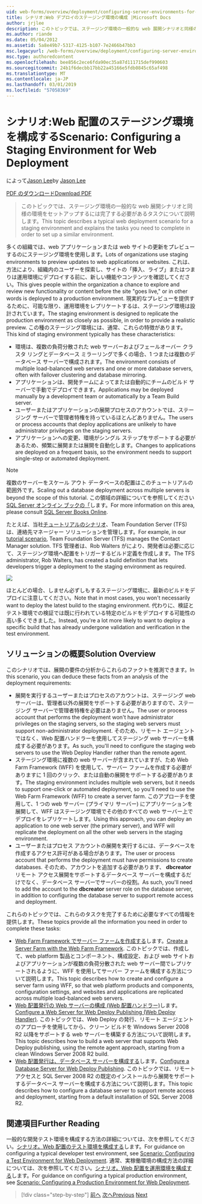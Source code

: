 ```yaml
---
uid: web-forms/overview/deployment/configuring-server-environments-for-web-deployment/scenario-configuring-a-staging-environment-for-web-deployment
title: シナリオ:Web デプロイのステージング環境の構成 |Microsoft Docs
author: jrjlee
description: このトピックでは、ステージング環境の一般的な web 展開シナリオと同様の環境変数を設定するには完了する必要があるタスクについて説明します.
ms.author: riande
ms.date: 05/04/2012
ms.assetid: 5a8e49b7-5317-4125-b107-7e2466b47bb3
msc.legacyurl: /web-forms/overview/deployment/configuring-server-environments-for-web-deployment/scenario-configuring-a-staging-environment-for-web-deployment
msc.type: authoredcontent
ms.openlocfilehash: bee856c2ece6fda90ec35a87d111715def990603
ms.sourcegitcommit: 24b1f6decbb17bb22a45166e5fdb0845c65af498
ms.translationtype: MT
ms.contentlocale: ja-JP
ms.lasthandoff: 03/01/2019
ms.locfileid: "57058369"
---
```

<a name="scenario-configuring-a-staging-environment-for-web-deployment"></a><span data-ttu-id="7b16b-103">シナリオ:Web 配置のステージング環境を構成する</span><span class="sxs-lookup"><span data-stu-id="7b16b-103">Scenario: Configuring a Staging Environment for Web Deployment</span></span>
====================
<span data-ttu-id="7b16b-104">によって[Jason Lee](https://github.com/jrjlee)</span><span class="sxs-lookup"><span data-stu-id="7b16b-104">by [Jason Lee](https://github.com/jrjlee)</span></span>

[<span data-ttu-id="7b16b-105">PDF のダウンロード</span><span class="sxs-lookup"><span data-stu-id="7b16b-105">Download PDF</span></span>](https://msdnshared.blob.core.windows.net/media/MSDNBlogsFS/prod.evol.blogs.msdn.com/CommunityServer.Blogs.Components.WeblogFiles/00/00/00/63/56/8130.DeployingWebAppsInEnterpriseScenarios.pdf)

> <span data-ttu-id="7b16b-106">このトピックでは、ステージング環境の一般的な web 展開シナリオと同様の環境をセットアップするには完了する必要があるタスクについて説明します。</span><span class="sxs-lookup"><span data-stu-id="7b16b-106">This topic describes a typical web deployment scenario for a staging environment and explains the tasks you need to complete in order to set up a similar environment.</span></span>


<span data-ttu-id="7b16b-107">多くの組織では、web アプリケーションまたは web サイトの更新をプレビューするのにステージング環境を使用します。</span><span class="sxs-lookup"><span data-stu-id="7b16b-107">Lots of organizations use staging environments to preview updates to web applications or websites.</span></span> <span data-ttu-id="7b16b-108">これは、方法により、組織内のユーザーを探索し、サイトの「挿入、ライブ」またはつまりは運用環境にデプロイする前に、新しい機能やコンテンツを確認してください。</span><span class="sxs-lookup"><span data-stu-id="7b16b-108">This gives people within the organization a chance to explore and review new functionality or content before the site "goes live," or in other words is deployed to a production environment.</span></span> <span data-ttu-id="7b16b-109">現実的なプレビューを提供するために、可能な限り、運用環境をレプリケートするは、ステージング環境は設計されています。</span><span class="sxs-lookup"><span data-stu-id="7b16b-109">The staging environment is designed to replicate the production environment as closely as possible, in order to provide a realistic preview.</span></span> <span data-ttu-id="7b16b-110">この種のステージング環境には、通常、これらの特徴があります。</span><span class="sxs-lookup"><span data-stu-id="7b16b-110">This kind of staging environment typically has these characteristics:</span></span>

- <span data-ttu-id="7b16b-111">環境は、複数の負荷分散された web サーバーおよびフェールオーバー クラスタ リングとデータベース ミラーリングで多くの場合、1 つまたは複数のデータベース サーバーで構成されます。</span><span class="sxs-lookup"><span data-stu-id="7b16b-111">The environment consists of multiple load-balanced web servers and one or more database servers, often with failover clustering and database mirroring.</span></span>
- <span data-ttu-id="7b16b-112">アプリケーションは、開発チームによってまたは自動的にチームのビルド サーバーで手動でデプロイできます。</span><span class="sxs-lookup"><span data-stu-id="7b16b-112">Applications may be deployed manually by a development team or automatically by a Team Build server.</span></span>
- <span data-ttu-id="7b16b-113">ユーザーまたはアプリケーションの展開プロセスのアカウントでは、ステージング サーバーで管理者特権を持っているほとんどありません。</span><span class="sxs-lookup"><span data-stu-id="7b16b-113">The users or process accounts that deploy applications are unlikely to have administrator privileges on the staging servers.</span></span>
- <span data-ttu-id="7b16b-114">アプリケーションへの変更、環境がシングル ステップをサポートする必要があるため、頻繁に展開または展開を自動化します。</span><span class="sxs-lookup"><span data-stu-id="7b16b-114">Changes to applications are deployed on a frequent basis, so the environment needs to support single-step or automated deployment.</span></span>

> [!NOTE]
> <span data-ttu-id="7b16b-115">複数のサーバーをスケール アウト データベースの配置はこのチュートリアルの範囲外です。</span><span class="sxs-lookup"><span data-stu-id="7b16b-115">Scaling out a database deployment across multiple servers is beyond the scope of this tutorial.</span></span> <span data-ttu-id="7b16b-116">この領域の詳細についてを参照してください[SQL Server オンライン ブックの「](https://technet.microsoft.com/library/ms130214.aspx)します。</span><span class="sxs-lookup"><span data-stu-id="7b16b-116">For more information on this area, please consult [SQL Server Books Online](https://technet.microsoft.com/library/ms130214.aspx).</span></span>


<span data-ttu-id="7b16b-117">たとえば、当社[チュートリアルのシナリオ](../deploying-web-applications-in-enterprise-scenarios/enterprise-web-deployment-scenario-overview.md)、Team Foundation Server (TFS) は、連絡先マネージャー ソリューションを管理します。</span><span class="sxs-lookup"><span data-stu-id="7b16b-117">For example, in our [tutorial scenario](../deploying-web-applications-in-enterprise-scenarios/enterprise-web-deployment-scenario-overview.md), Team Foundation Server (TFS) manages the Contact Manager solution.</span></span> <span data-ttu-id="7b16b-118">TFS 管理者は、Rob Walters がにより、開発者は必要に応じて、ステージング環境へ配置をトリガーするビルド定義を作成します。</span><span class="sxs-lookup"><span data-stu-id="7b16b-118">The TFS administrator, Rob Walters, has created a build definition that lets developers trigger a deployment to the staging environment as required.</span></span>

![](scenario-configuring-a-staging-environment-for-web-deployment/_static/image1.png)

<span data-ttu-id="7b16b-119">ほとんどの場合、しません必ずしもするステージング環境に、最新のビルドをデプロイに注意してください。</span><span class="sxs-lookup"><span data-stu-id="7b16b-119">Note that in most cases, you won't necessarily want to deploy the latest build to the staging environment.</span></span> <span data-ttu-id="7b16b-120">代わりに、検証とテスト環境での検証では既に行われている特定のビルドをデプロイする可能性の高い多くできました。</span><span class="sxs-lookup"><span data-stu-id="7b16b-120">Instead, you're a lot more likely to want to deploy a specific build that has already undergone validation and verification in the test environment.</span></span>

## <a name="solution-overview"></a><span data-ttu-id="7b16b-121">ソリューションの概要</span><span class="sxs-lookup"><span data-stu-id="7b16b-121">Solution Overview</span></span>

<span data-ttu-id="7b16b-122">このシナリオでは、展開の要件の分析からこれらのファクトを推測できます。</span><span class="sxs-lookup"><span data-stu-id="7b16b-122">In this scenario, you can deduce these facts from an analysis of the deployment requirements:</span></span>

- <span data-ttu-id="7b16b-123">展開を実行するユーザーまたはプロセスのアカウントは、ステージング web サーバーは、管理者以外の展開をサポートする必要がありますので、ステージング サーバーで管理者特権を必要はありません。</span><span class="sxs-lookup"><span data-stu-id="7b16b-123">The user or process account that performs the deployment won't have administrator privileges on the staging servers, so the staging web servers must support non-administrator deployment.</span></span> <span data-ttu-id="7b16b-124">そのため、リモート エージェントではなく、Web 配置ハンドラーを使用してステージング web サーバーを構成する必要があります。</span><span class="sxs-lookup"><span data-stu-id="7b16b-124">As such, you'll need to configure the staging web servers to use the Web Deploy Handler rather than the remote agent.</span></span>
- <span data-ttu-id="7b16b-125">ステージング環境に複数の web サーバーが含まれていますが、ため Web Farm Framework (WFF) を使用して、サーバー ファームを作成する必要がありますに 1 回のクリック、または自動の展開をサポートする必要があります。</span><span class="sxs-lookup"><span data-stu-id="7b16b-125">The staging environment includes multiple web servers, but it needs to support one-click or automated deployment, so you'll need to use the Web Farm Framework (WFF) to create a server farm.</span></span> <span data-ttu-id="7b16b-126">このアプローチを使用して、1 つの web サーバー (プライマリ サーバー) にアプリケーションを展開して、WFF はステージング環境でその他のすべての web サーバー上でデプロイをレプリケートします。</span><span class="sxs-lookup"><span data-stu-id="7b16b-126">Using this approach, you can deploy an application to one web server (the primary server), and WFF will replicate the deployment on all the other web servers in the staging environment.</span></span>
- <span data-ttu-id="7b16b-127">ユーザーまたはプロセス アカウントの展開を実行するには、データベースを作成するアクセス許可がある場合があります。</span><span class="sxs-lookup"><span data-stu-id="7b16b-127">The user or process account that performs the deployment must have permissions to create databases.</span></span> <span data-ttu-id="7b16b-128">そのため、アカウントを追加する必要があります、 **dbcreator**リモート アクセス展開をサポートするデータベース サーバーを構成するだけでなく、データベース サーバーでサーバーの役割。</span><span class="sxs-lookup"><span data-stu-id="7b16b-128">As such, you'll need to add the account to the **dbcreator** server role on the database server, in addition to configuring the database server to support remote access and deployment.</span></span>

<span data-ttu-id="7b16b-129">これらのトピックでは、これらのタスクを完了するために必要なすべての情報を提供します。</span><span class="sxs-lookup"><span data-stu-id="7b16b-129">These topics provide all the information you need in order to complete these tasks:</span></span>

- <span data-ttu-id="7b16b-130">[Web Farm Framework でサーバー ファームを作成する](creating-a-server-farm-with-the-web-farm-framework.md)します。</span><span class="sxs-lookup"><span data-stu-id="7b16b-130">[Create a Server Farm with the Web Farm Framework](creating-a-server-farm-with-the-web-farm-framework.md).</span></span> <span data-ttu-id="7b16b-131">このトピックでは、作成して、web platform 製品とコンポーネント、構成設定、および web サイトおよびアプリケーションが複数の負荷分散された web サーバー間でレプリケートされるように、WFF を使用してサーバー ファームを構成する方法について説明します。</span><span class="sxs-lookup"><span data-stu-id="7b16b-131">This topic describes how to create and configure a server farm using WFF, so that web platform products and components, configuration settings, and websites and applications are replicated across multiple load-balanced web servers.</span></span>
- <span data-ttu-id="7b16b-132">[Web 配置発行の Web サーバーの構成 (Web 配置ハンドラー)](configuring-a-web-server-for-web-deploy-publishing-web-deploy-handler.md)します。</span><span class="sxs-lookup"><span data-stu-id="7b16b-132">[Configure a Web Server for Web Deploy Publishing (Web Deploy Handler)](configuring-a-web-server-for-web-deploy-publishing-web-deploy-handler.md).</span></span> <span data-ttu-id="7b16b-133">このトピックでは、Web Deploy の発行、リモート エージェントのアプローチを使用してから、クリーン ビルドを Windows Server 2008 R2 以降をサポートする web サーバーを構築する方法について説明します。</span><span class="sxs-lookup"><span data-stu-id="7b16b-133">This topic describes how to build a web server that supports Web Deploy publishing, using the remote agent approach, starting from a clean Windows Server 2008 R2 build.</span></span>
- <span data-ttu-id="7b16b-134">[Web 配置発行は、データベース サーバーを構成する](configuring-a-database-server-for-web-deploy-publishing.md)します。</span><span class="sxs-lookup"><span data-stu-id="7b16b-134">[Configure a Database Server for Web Deploy Publishing](configuring-a-database-server-for-web-deploy-publishing.md).</span></span> <span data-ttu-id="7b16b-135">このトピックでは、リモート アクセスと SQL Server 2008 R2 の既定のインストールから展開をサポートするデータベース サーバーを構成する方法について説明します。</span><span class="sxs-lookup"><span data-stu-id="7b16b-135">This topic describes how to configure a database server to support remote access and deployment, starting from a default installation of SQL Server 2008 R2.</span></span>

## <a name="further-reading"></a><span data-ttu-id="7b16b-136">関連項目</span><span class="sxs-lookup"><span data-stu-id="7b16b-136">Further Reading</span></span>

<span data-ttu-id="7b16b-137">一般的な開発テスト環境を構成する方法の詳細については、次を参照してください。[シナリオ。Web 配置のテスト環境を構成する](scenario-configuring-a-test-environment-for-web-deployment.md)します。</span><span class="sxs-lookup"><span data-stu-id="7b16b-137">For guidance on configuring a typical developer test environment, see [Scenario: Configuring a Test Environment for Web Deployment](scenario-configuring-a-test-environment-for-web-deployment.md).</span></span> <span data-ttu-id="7b16b-138">通常、実稼働環境の構成方法の詳細については、次を参照してください。[シナリオ。Web 配置を運用環境を構成する](scenario-configuring-a-production-environment-for-web-deployment.md)します。</span><span class="sxs-lookup"><span data-stu-id="7b16b-138">For guidance on configuring a typical production environment, see [Scenario: Configuring a Production Environment for Web Deployment](scenario-configuring-a-production-environment-for-web-deployment.md).</span></span>

> [!div class="step-by-step"]
> <span data-ttu-id="7b16b-139">[前へ](scenario-configuring-a-test-environment-for-web-deployment.md)
> [次へ](scenario-configuring-a-production-environment-for-web-deployment.md)</span><span class="sxs-lookup"><span data-stu-id="7b16b-139">[Previous](scenario-configuring-a-test-environment-for-web-deployment.md)
[Next](scenario-configuring-a-production-environment-for-web-deployment.md)</span></span>
